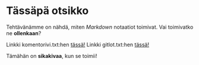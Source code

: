 # Tässäpä otsikko

Tehtävänämme on nähdä, miten *Markdown* notaatiot toimivat. Vai toimivatko ne **ollenkaan**?

Linkki komentorivi.txt:hen [tässä!](https://github.com/hallssus/omt-harjoitustyo/blob/master/laskarit/viikko1/komentorivi.txt)
Linkki gitlot.txt:hen [tässä!](https://github.com/hallssus/omt-harjoitustyo/blob/master/laskarit/viikko1/gitlog.txt)

Tämähän on **sikakivaa**, kun se toimii!
